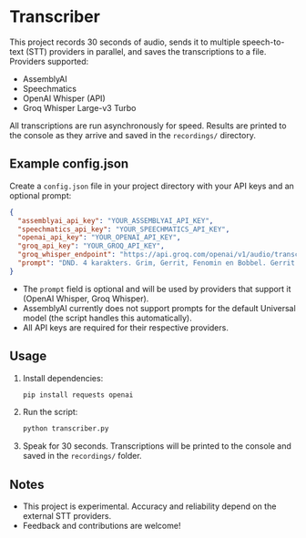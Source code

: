 # Transcriber

This project records 30 seconds of audio, sends it to multiple speech-to-text (STT) providers in parallel, and saves the transcriptions to a file. Providers supported:
- AssemblyAI
- Speechmatics
- OpenAI Whisper (API)
- Groq Whisper Large-v3 Turbo

All transcriptions are run asynchronously for speed. Results are printed to the console as they arrive and saved in the `recordings/` directory.

## Example config.json

Create a `config.json` file in your project directory with your API keys and an optional prompt:

```json
{
  "assemblyai_api_key": "YOUR_ASSEMBLYAI_API_KEY",
  "speechmatics_api_key": "YOUR_SPEECHMATICS_API_KEY",
  "openai_api_key": "YOUR_OPENAI_API_KEY",
  "groq_api_key": "YOUR_GROQ_API_KEY",
  "groq_whisper_endpoint": "https://api.groq.com/openai/v1/audio/transcriptions",
  "prompt": "DND. 4 karakters. Grim, Gerrit, Fenomin en Bobbel. Gerrit gespeeld door sam, fenomin gespeeld door marc, bobbel gespeeld door diego, grim gespeeld door daan. DM heet amber. we doen de curse of strahd campaign."
}
```

- The `prompt` field is optional and will be used by providers that support it (OpenAI Whisper, Groq Whisper).
- AssemblyAI currently does not support prompts for the default Universal model (the script handles this automatically).
- All API keys are required for their respective providers.

## Usage

1. Install dependencies:
   ```bash
   pip install requests openai
   ```
2. Run the script:
   ```bash
   python transcriber.py
   ```
3. Speak for 30 seconds. Transcriptions will be printed to the console and saved in the `recordings/` folder.

## Notes
- This project is experimental. Accuracy and reliability depend on the external STT providers.
- Feedback and contributions are welcome!